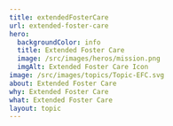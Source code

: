 ```yaml
---
title: extendedFosterCare
url: extended-foster-care
hero:
  backgroundColor: info
  title: Extended Foster Care
  image: /src/images/heros/mission.png
  imgAlt: Extended Foster Care Icon
image: /src/images/topics/Topic-EFC.svg
about: Extended Foster Care
why: Extended Foster Care
what: Extended Foster Care
layout: topic
---
```

